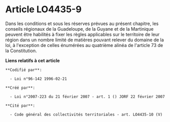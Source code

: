 # Article LO4435-9

Dans les conditions et sous les réserves prévues au présent chapitre, les conseils régionaux de la Guadeloupe, de la Guyane
et de la Martinique peuvent être habilités à fixer les règles applicables sur le territoire de leur région dans un nombre
limité de matières pouvant relever du domaine de la loi, à l'exception de celles énumérées au quatrième alinéa de l'article
73 de la Constitution.

**Liens relatifs à cet article**

	**Codifié par**:

	  - Loi n°96-142 1996-02-21

	**Créé par**:

	  - Loi n°2007-223 du 21 février 2007 - art. 1 () JORF 22 février 2007

	**Cité par**:

	  - Code général des collectivités territoriales - art. LO4435-10 (V)
